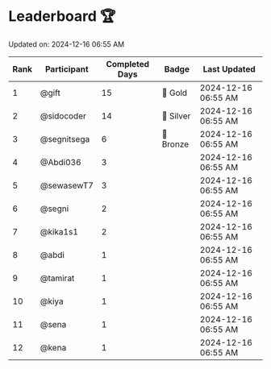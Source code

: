# Leaderboard 🏆

Updated on: 2024-12-16 06:55 AM

| Rank | Participant       | Completed Days | Badge      | Last Updated         |
|------|-------------------|----------------|------------|----------------------|
| 1    | @gift             | 15             | 🏅 Gold     | 2024-12-16 06:55 AM |
| 2    | @sidocoder        | 14             | 🥈 Silver   | 2024-12-16 06:55 AM |
| 3    | @segnitsega       | 6              | 🥉 Bronze   | 2024-12-16 06:55 AM |
| 4    | @Abdi036          | 3              |            | 2024-12-16 06:55 AM |
| 5    | @sewasewT7        | 3              |            | 2024-12-16 06:55 AM |
| 6    | @segni            | 2              |            | 2024-12-16 06:55 AM |
| 7    | @kika1s1          | 2              |            | 2024-12-16 06:55 AM |
| 8    | @abdi             | 1              |            | 2024-12-16 06:55 AM |
| 9    | @tamirat          | 1              |            | 2024-12-16 06:55 AM |
| 10   | @kiya             | 1              |            | 2024-12-16 06:55 AM |
| 11   | @sena             | 1              |            | 2024-12-16 06:55 AM |
| 12   | @kena             | 1              |            | 2024-12-16 06:55 AM |
